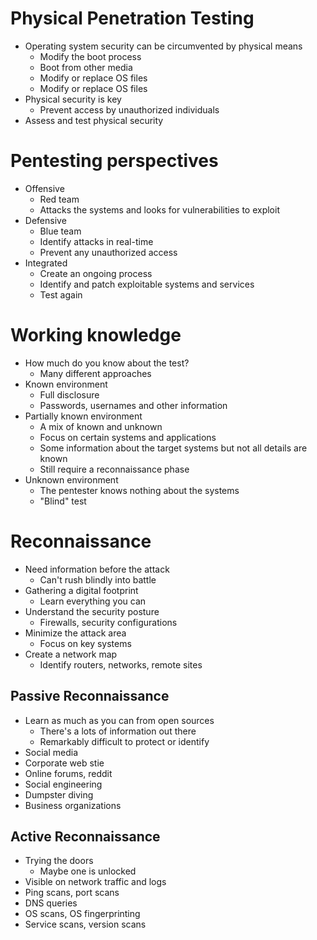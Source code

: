 # Physical Penetration Testing
- Operating system security can be circumvented by physical means
	- Modify the boot process
	- Boot from other media
	- Modify or replace OS files
	- Modify or replace OS files
- Physical security is key
	- Prevent access by unauthorized individuals
- Assess and test physical security
# Pentesting perspectives
- Offensive
	- Red team
	- Attacks the systems and looks for vulnerabilities to exploit
- Defensive
	- Blue team
	- Identify attacks in real-time
	- Prevent any unauthorized access
- Integrated
	- Create an ongoing process
	- Identify and patch exploitable systems and services
	- Test again
# Working knowledge
- How much do you know about the test?
	- Many different approaches
- Known environment
	- Full disclosure
	- Passwords, usernames and other information
- Partially known environment
	- A mix of known and unknown
	- Focus on certain systems and applications
	- Some information about the target systems but not all details are known
	- Still require a reconnaissance phase
- Unknown environment
	- The pentester knows nothing about the systems
	- "Blind" test
# Reconnaissance
- Need information before the attack
	- Can't rush blindly into battle
- Gathering a digital footprint
	- Learn everything you can
- Understand the security posture
	- Firewalls, security configurations
- Minimize the attack area
	- Focus on key systems
- Create a network map
	- Identify routers, networks, remote sites
## Passive Reconnaissance
- Learn as much as you can from open sources
	- There's a lots of information out there
	- Remarkably difficult to protect or identify
- Social media
- Corporate web stie
- Online forums, reddit
- Social engineering
- Dumpster diving
- Business organizations
## Active Reconnaissance
- Trying the doors
	- Maybe one is unlocked
- Visible on network traffic and logs
- Ping scans, port scans
- DNS queries
- OS scans, OS fingerprinting
- Service scans, version scans